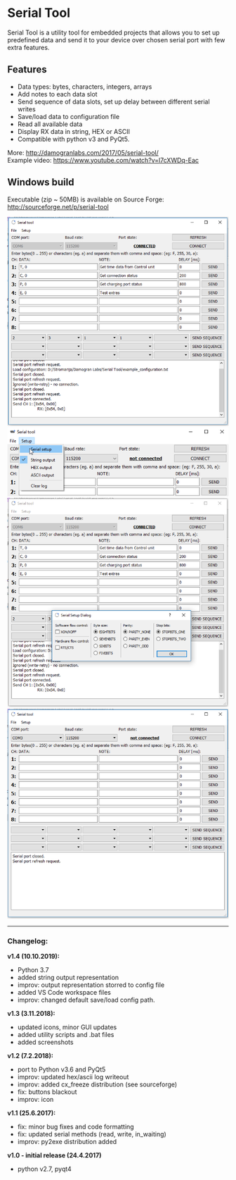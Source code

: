 # Serial Tool
Serial Tool is a utility tool for embedded projects that allows you to set up predefined data and send it to your device over chosen serial port with few extra features.

## Features
*  Data types: bytes, characters, integers, arrays
*  Add notes to each data slot
*  Send sequence of data slots, set up delay between different serial writes
*  Save/load data to configuration file
*  Read all available data
*  Display RX data in string, HEX or ASCII 
*  Compatible with python v3 and PyQt5.
  
More: http://damogranlabs.com/2017/05/serial-tool/  
Example video: https://www.youtube.com/watch?v=l7cXWDq-Eac

## Windows build
Executable (zip ~ 50MB) is available on Source Forge: http://sourceforge.net/p/serial-tool  

![Serial Tool 1](screenshots/1.PNG)
![Serial Tool 2](screenshots/2.PNG)
![Serial Tool 3](screenshots/3.PNG)
![Serial Tool 4](screenshots/blank.PNG)

---
### Changelog:  
**v1.4 (10.10.2019):**
- Python 3.7
- added string output representation
- improv: output representation storred to config file
- added VS Code workspace files
- improv: changed default save/load config path.

**v1.3 (3.11.2018):**
- updated icons, minor GUI updates
- added utility scripts and .bat files
- added screenshots


**v1.2 (7.2.2018):**
- port to Python v3.6 and PyQt5
- improv: updated hex/ascii log writeout
- improv: added cx_freeze distribution (see sourceforge)
- fix: buttons blackout
- improv: icon

**v1.1 (25.6.2017):**
- fix: minor bug fixes and code formatting
- fix: updated serial methods (read, write, in_waiting)
- improv: py2exe distribution added

**v1.0 - initial release (24.4.2017)**
- python v2.7, pyqt4